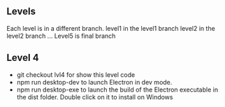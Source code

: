 ## Levels

Each level is in a different branch.
level1 in the level1 branch
level2 in the level2 branch
...
Level5 is final branch

## Level 4

- git checkout lvl4 for show this level code
- npm run desktop-dev to launch Electron in dev mode.
- npm run desktop-exe to launch the build of the Electron executable in the dist folder. Double click on it to install on Windows

